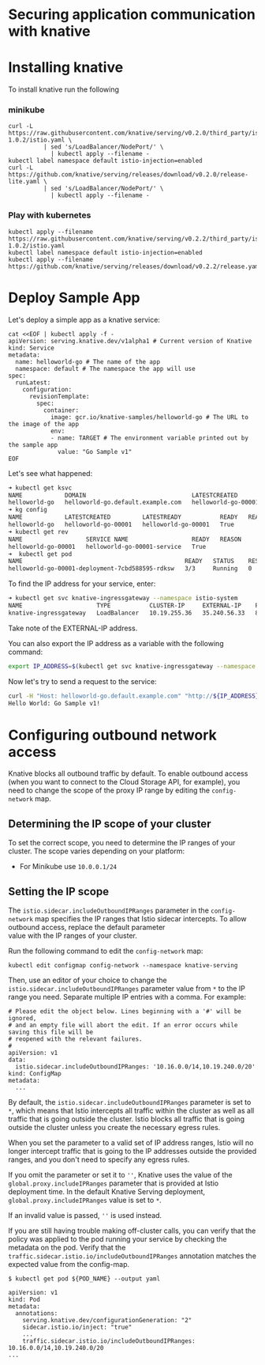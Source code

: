 # Securing application communication with knative

# Installing knative 

To install knative run the following 

### minikube
```
curl -L https://raw.githubusercontent.com/knative/serving/v0.2.0/third_party/istio-1.0.2/istio.yaml \
          | sed 's/LoadBalancer/NodePort/' \
            | kubectl apply --filename -
kubectl label namespace default istio-injection=enabled
curl -L https://github.com/knative/serving/releases/download/v0.2.0/release-lite.yaml \
          | sed 's/LoadBalancer/NodePort/' \
            | kubectl apply --filename -
```

### Play with kubernetes
```
kubectl apply --filename https://raw.githubusercontent.com/knative/serving/v0.2.2/third_party/istio-1.0.2/istio.yaml
kubectl label namespace default istio-injection=enabled
kubectl apply --filename https://github.com/knative/serving/releases/download/v0.2.2/release.yaml
```

# Deploy Sample App

Let's deploy a simple app as a knative service:

```
cat <<EOF | kubectl apply -f -
apiVersion: serving.knative.dev/v1alpha1 # Current version of Knative
kind: Service
metadata:
  name: helloworld-go # The name of the app
  namespace: default # The namespace the app will use
spec:
  runLatest:
    configuration:
      revisionTemplate:
        spec:
          container:
            image: gcr.io/knative-samples/helloworld-go # The URL to the image of the app
            env:
            - name: TARGET # The environment variable printed out by the sample app
              value: "Go Sample v1"
EOF
```

Let's see what happened:

```sh
➜ kubectl get ksvc
NAME            DOMAIN                              LATESTCREATED         LATESTREADY           READY   REASON
helloworld-go   helloworld-go.default.example.com   helloworld-go-00001   helloworld-go-00001   True
➜ kg config
NAME            LATESTCREATED         LATESTREADY           READY   REASON
helloworld-go   helloworld-go-00001   helloworld-go-00001   True
➜ kubectl get rev
NAME                  SERVICE NAME                  READY   REASON
helloworld-go-00001   helloworld-go-00001-service   True
➜  kubectl get pod
NAME                                              READY   STATUS    RESTARTS   AGE
helloworld-go-00001-deployment-7cbd588595-rdksw   3/3     Running   0          2m
```

To find the IP address for your service, enter:

```sh
➜ kubectl get svc knative-ingressgateway --namespace istio-system
NAME                     TYPE           CLUSTER-IP     EXTERNAL-IP    PORT(S)                                                                                                                   AGE
knative-ingressgateway   LoadBalancer   10.19.255.36   35.240.56.33   80:32380/TCP,443:32390/TCP,31400:32400/TCP,15011:30408/TCP,8060:32402/TCP,853:30616/TCP,15030:30291/TCP,15031:30636/TCP   1d
```

Take note of the EXTERNAL-IP address.

You can also export the IP address as a variable with the following command:

```sh
export IP_ADDRESS=$(kubectl get svc knative-ingressgateway --namespace istio-system --output 'jsonpath={.status.loadBalancer.ingress[0].ip}')
```

Now let's try to send a request to the service:

```sh
curl -H "Host: helloworld-go.default.example.com" "http://${IP_ADDRESS}"
Hello World: Go Sample v1!
```

# Configuring outbound network access

Knative blocks all outbound traffic by default. To enable outbound access (when you want to connect 
to the Cloud Storage API, for example), you need to change the scope of the proxy IP range by editing
the `config-network` map.

## Determining the IP scope of your cluster

To set the correct scope, you need to determine the IP ranges of your cluster. The scope varies 
depending on your platform:

* For Minikube use `10.0.0.1/24`

## Setting the IP scope  

The `istio.sidecar.includeOutboundIPRanges` parameter in the `config-network` map specifies 
the IP ranges that Istio sidecar intercepts. To allow outbound access, replace the default parameter  
value with the IP ranges of your cluster.

Run the following command to edit the `config-network` map:

```shell
kubectl edit configmap config-network --namespace knative-serving
```

Then, use an editor of your choice to change the `istio.sidecar.includeOutboundIPRanges` parameter value
from `*` to the IP range you need. Separate multiple IP entries with a comma. For example: 

```
# Please edit the object below. Lines beginning with a '#' will be ignored,
# and an empty file will abort the edit. If an error occurs while saving this file will be
# reopened with the relevant failures.
#
apiVersion: v1
data:
  istio.sidecar.includeOutboundIPRanges: '10.16.0.0/14,10.19.240.0/20'
kind: ConfigMap
metadata:
  ...
```

By default, the `istio.sidecar.includeOutboundIPRanges` parameter is set to `*`, 
which means that Istio intercepts all traffic within the cluster as well as all traffic that is going 
outside the cluster. Istio blocks all traffic that is going outside the cluster unless
you create the necessary egress rules.

When you set the parameter to a valid set of IP address ranges, Istio will no longer intercept 
traffic that is going to the IP addresses outside the provided ranges, and you don't need to specify
any egress rules.

If you omit the parameter or set it to `''`, Knative uses the value of the `global.proxy.includeIPRanges` 
parameter that is provided at Istio deployment time. In the default Knative Serving
deployment, `global.proxy.includeIPRanges` value is set to `*`.

If an invalid value is passed, `''` is used instead.

If you are still having trouble making off-cluster calls, you can verify that the policy was
applied to the pod running your service by checking the metadata on the pod.
Verify that the `traffic.sidecar.istio.io/includeOutboundIPRanges` annotation matches the
expected value from the config-map.

```shell
$ kubectl get pod ${POD_NAME} --output yaml

apiVersion: v1
kind: Pod
metadata:
  annotations:
    serving.knative.dev/configurationGeneration: "2"
    sidecar.istio.io/inject: "true"
    ...
    traffic.sidecar.istio.io/includeOutboundIPRanges: 10.16.0.0/14,10.19.240.0/20
...

